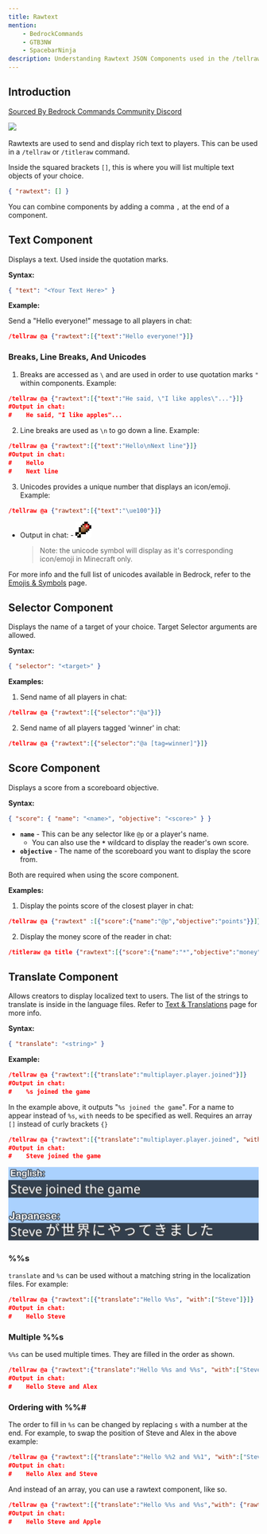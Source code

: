 ```yaml
---
title: Rawtext
mention:
    - BedrockCommands
    - GTB3NW
    - SpacebarNinja
description: Understanding Rawtext JSON Components used in the /tellraw  and /titleraw commands.
---
```


## Introduction

[Sourced By Bedrock Commands Community Discord](https://discord.gg/SYstTYx5G5)

![](/assets/images/documentation/tellrawshow.png)

Rawtexts are used to send and display rich text to players. This can be used in a `/tellraw` or `/titleraw` command.

Inside the squared brackets `[]`, this is where you will list multiple text objects of your choice.

```json
{ "rawtext": [] }
```

You can combine components by adding a comma `,` at the end of a component.

## Text Component

Displays a text. Used inside the quotation marks.

**Syntax:**

```json
{ "text": "<Your Text Here>" }
```

**Example:**

Send a "Hello everyone!" message to all players in chat:

```json
/tellraw @a {"rawtext":[{"text":"Hello everyone!"}]}
```

### Breaks, Line Breaks, And Unicodes

1. Breaks are accessed as `\` and are used in order to use quotation marks `"` within components. Example:

```json
/tellraw @a {"rawtext":[{"text":"He said, \"I like apples\"..."}]}
#Output in chat:
#    He said, "I like apples"...
```

2. Line breaks are used as `\n` to go down a line. Example:

```json
/tellraw @a {"rawtext":[{"text":"Hello\nNext line"}]}
#Output in chat:
#    Hello
#    Next line
```

3. Unicodes provides a unique number that displays an icon/emoji. Example:

```json
/tellraw @a {"rawtext":[{"text":"\ue100"}]}
```

-   Output in chat: - ![](/assets/images/concepts/emojis/hud/food.png)
    > Note: the unicode symbol will display as it's corresponding icon/emoji in Minecraft only.

For more info and the full list of unicodes available in Bedrock, refer to the [Emojis & Symbols](/concepts/emojis) page.

## Selector Component

Displays the name of a target of your choice. Target Selector arguments are allowed.

**Syntax:**

```json
{ "selector": "<target>" }
```

**Examples:**

1. Send name of all players in chat:

```json
/tellraw @a {"rawtext":[{"selector":"@a"}]}
```

2. Send name of all players tagged 'winner' in chat:

```json
/tellraw @a {"rawtext":[{"selector":"@a [tag=winner]"}]}
```

## Score Component

Displays a score from a scoreboard objective.

**Syntax:**

```json
{ "score": { "name": "<name>", "objective": "<score>" } }
```

-   **`name`** - This can be any selector like `@p` or a player's name.
    -   You can also use the **`*`** wildcard to display the reader's own score.
-   **`objective`** - The name of the scoreboard you want to display the score from.

Both are required when using the score component.

**Examples:**

1. Display the points score of the closest player in chat:

```json
/tellraw @a {"rawtext" :[{"score":{"name":"@p","objective":"points"}}]}
```

2. Display the money score of the reader in chat:

```json
/titleraw @a title {"rawtext":[{"score":{"name":"*","objective":"money"}}]}
```

## Translate Component

Allows creators to display localized text to users. The list of the strings to translate is inside in the language files. Refer to [Text & Translations](https://wiki.8crafter.com/concepts/text-and-translations) page for more info.

**Syntax:**

```json
{ "translate": "<string>" }
```

**Example:**

```json
/tellraw @a {"rawtext":[{"translate":"multiplayer.player.joined"}]}
#Output in chat:
#    %s joined the game
```

In the example above, it outputs "`%s joined the game`". For a name to appear instead of `%s`, `with` needs to be specified as well. Requires an array `[]` instead of curly brackets `{}`

```json
/tellraw @a {"rawtext":[{"translate":"multiplayer.player.joined", "with": ["Steve"]}]}
#Output in chat:
#    Steve joined the game
```

![](/assets/images/documentation/tellrawtranslate.png)

### %%s

`translate` and `%s` can be used without a matching string in the localization files. For example:

```json
/tellraw @a {"rawtext":[{"translate":"Hello %%s", "with":["Steve"]}]}
#Output in chat:
#    Hello Steve
```

### Multiple %%s

`%%s` can be used multiple times. They are filled in the order as shown.

```json
/tellraw @a {"rawtext":{"translate":"Hello %%s and %%s", "with":["Steve","Alex"]}]}
#Output in chat:
#    Hello Steve and Alex
```

### Ordering with %%#

The order to fill in `%s` can be changed by replacing `s` with a number at the end. For example, to swap the position of Steve and Alex in the above example:

```json
/tellraw @a {"rawtext":[{"translate":"Hello %%2 and %%1", "with":["Steve","Alex"]}]}
#Output in chat:
#    Hello Alex and Steve
```

And instead of an array, you can use a rawtext component, like so.

```json
/tellraw @a {"rawtext":[{"translate":"Hello %%s and %%s","with": {"rawtext":[{"text":"Steve"},{"translate":"item.apple.name"}]}}]}
#Output in chat:
#    Hello Steve and Apple
```
